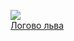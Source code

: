 ![](/books/sf_history/Андрей%20Бондаренко/Логово%20льва.jpg)  
[Логово льва](/books/sf_history/Андрей%20Бондаренко/Логово%20льва)
